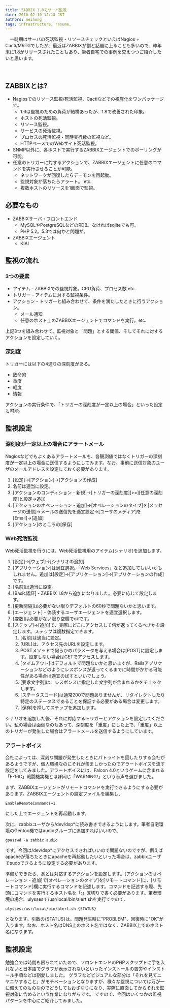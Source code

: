 ```yaml
---
title: ZABBIX 1.8でサーバ監視
date: 2010-02-10 12:13 JST
authors: meihong
tags: infrastructure, resume, 
---
```

<span class="date"></span>
<p class="body">　一時期はサーバの死活監視・リソースチェックといえばNagios + Cacti/MRTGでしたが、最近はZABBIXが割と話題に上ることも多いので、昨年末に1.8がリリースされたこともあり、筆者自宅での事例を交えつつご紹介したいと思います。</p>
 <!--more-->
<h2><span class="date"><a title="what" name="what"></a> </span><span class="title">ZABBIXとは?</span></h2>
<ul>
	<li>Nagiosでのリソース監視/死活監視、Cactiなどでの視覚化をワンパッケージで。
<ul>
	<li>1.6は監視のための負荷が結構あったが、1.8で改善された印象。</li>
	<li>ホストの死活監視。</li>
	<li>リソース監視。</li>
	<li>サービスの死活監視。</li>
	<li>プロセスの死活監視・同時実行数の監視など。</li>
	<li>HTTPベースでのWebサイト死活監視。</li>
</ul>
</li>
	<li>SNMP以外に、各ホストで実行するZABBIXエージェントでのポーリングが可能。</li>
	<li>任意のトリガーに対するアクションで、ZABBIXエージェントに任意のコマンドを実行させることが可能。
<ul>
	<li>ネットワークが回復したらデーモンを再起動。</li>
	<li>監視対象が落ちたらアラート。 etc.</li>
	<li>複数ホストのリソースを1画面で監視。</li>
</ul>
</li>
</ul>
<h2><span class="date"><a title="requirement" name="requirement"></a> </span><span class="title">必要なもの</span></h2>
<ul>
	<li>ZABBIXサーバ・フロントエンド
<ul>
	<li>MySQLやPostgreSQLなどのRDB。なければsqliteでも可。</li>
	<li>PHP 5.2。5.3では何かと問題が。</li>
</ul>
</li>
	<li>ZABBIXエージェント
<ul>
	<li>KIAI</li>
</ul>
</li>
</ul>
<h2><span class="date"><a title="flow" name="flow"></a> </span><span class="title">監視の流れ</span></h2>
<h3><a title="elements" name="elements"></a><span class="sanchor"> </span>3つの要素</h3>
<ul>
	<li>アイテム - ZABBIXでの監視対象。CPU負荷、プロセス数 etc.</li>
	<li>トリガー - アイテムに対する監視条件。</li>
	<li>アクション - トリガーと組み合わせて、条件を満たしたときに行うアクション。
<ul>
	<li>メール通知</li>
	<li>任意のホスト上のZABBIXエージェントでコマンドを実行。etc.</li>
</ul>
</li>
</ul>
上記3つを組み合わせて、監視対象と「問題」とする閾値、そしてそれに対するアクションを設定していく。
<h3><a title="severe" name="severe"></a><span class="sanchor"> </span>深刻度</h3>
トリガーには以下の4通りの深刻度がある。
<ul>
	<li>致命的</li>
	<li>重度</li>
	<li>軽度</li>
	<li>情報</li>
</ul>
アクションの実行条件で、「トリガーの深刻度が一定以上の場合」といった設定も可能。
<h2><span class="date"><a title="settings" name="settings"></a> </span><span class="title">監視設定</span></h2>
<h3><a title="severe" name="severe"></a><span class="sanchor"> </span>深刻度が一定以上の場合にアラートメール</h3>
Nagiosなどでもよくあるアラートメールを、各観測値ではなくトリガーの深刻度が一定以上の場合に送信するようにしてみます。なお、事前に送信対象のユーザのメールアドレスを設定しておく必要があります。
<ol>
	<li>[設定]→[アクション]→[アクションの作成]</li>
	<li>名前は適当に設定。</li>
	<li>[アクションのコンディション - 新規]→[トリガーの深刻度][&gt;=][任意の深刻度]と設定→追加</li>
	<li>[アクションのオペレーション - 追加]→[オペレーションのタイプ]を[メッセージの送信]→メールの送信先を適宜設定→[ユーザのメディア]を[Email]→[追加]</li>
	<li>[アクション]のところの[保存]</li>
</ol>
<h3><a title="web" name="web"></a><span class="sanchor"> </span>Web死活監視</h3>
Web死活監視を行うには、Web死活監視用のアイテム(シナリオ)を追加します。
<ol>
	<li>[設定]→[ウェブ]→[シナリオの追加]</li>
	<li>[アプリケーション]は適宜選択。「Web Services」など追加してもいいかもしれません。追加は[設定]→[アプリケーション]→[アプリケーションの作成]です。</li>
	<li>[名前]は適当に設定。</li>
	<li>[Basic認証] - ZABBIX 1.8から追加になりました。必要に応じて設定します。</li>
	<li>[更新間隔]は必要がない限りデフォルトの60秒で問題ないかと思います。</li>
	<li>[エージェント] - 偽装するユーザエージェントを適宜選択します。</li>
	<li>[変数]は必要がない限り空欄でokです。</li>
	<li>[ステップ]→[追加]で、実際にどこにアクセスして何が返ってくるべきかを設定します。ステップは複数指定できます。
<ol>
	<li>[名前]は適当に設定。</li>
	<li>[URL]は、アクセス先のURLを設定します。</li>
	<li>POSTメソッドで何らかのパラメータを与える場合は[POST]に設定します。設定しない場合はGETでアクセスします。</li>
	<li>[タイムアウト]はデフォルトで問題ないかと思いますが、Railsアプリケーションなどのようにレスポンスが返ってくるまでに時間がかかる可能性がある場合は適宜のばすといいでしょう。</li>
	<li>[要求文字列]は、レスポンスに指定した文字列が含まれるかをチェックします。</li>
	<li>[ステータスコード]は通常200で問題ありませんが、リダイレクトしたり特定のステータスであることを保証する必要がある場合は変更します。</li>
	<li>[保存]を押してステップを追加します。</li>
</ol>
</li>
</ol>
シナリオを追加した後、それに対応するトリガーとアクションを設定してください。私の場合は面倒なのもあって、深刻度を「重度」にした上で、「重度」以上のトリガーが発生した場合はアラートメールを送信するようにしています。
<h3><a title="web" name="web"></a><span class="sanchor"> </span>アラートボイス</h3>
会社によっては、深刻な問題が発生したときにパトライトを回したりする会社があるようですが、個人環境なのにそれが羨ましかったのでアラートボイスを流す設定をしてみました。アラートボイスには、Falcon 4.0というゲームに含まれる「F-16C」戦闘機実機とほぼ同じ「WARNING!」という音声を選びました。

まず、ZABBIXエージェントがリモートコマンドを実行できるようにする必要があります。ZABBIXエージェントの設定ファイルを編集し、
<pre><code>EnableRemoteCommands=1</code></pre>
にした上でエージェントを再起動します。

次に、zabbixユーザから/dev/dsp*に読み書きできるようにします。筆者自宅環境のGentoo機ではaudioグループに追加すればいいので、
<pre><code>gpasswd -a zabbix audio</code></pre>
です。今回は/dev/dsp*にアクセスできればいいので問題ないのですが、例えばapacheが落ちたときにapacheを再起動したいといった場合は、zabbixユーザでsudoできるように設定する必要があります。

準備ができたら、あとは対応するアクションを設定します。[アクションのオペレーション - 追加]で[オペレーションのタイプ]を[リモートコマンド]に、[リモートコマンド]欄に実行するコマンドを記述します。コマンドを記述する際、先頭にコマンドを実行するホスト名を「:」区切りで書く必要があります。筆者環境の場合、ulyssesで/usr/local/bin/alert.shを実行ですので、
<pre><code>ulysses:/usr/local/bin/alert.sh {STATUS}</code></pre>
となります。引数の{STATUS}は、問題発生時に"PROBLEM"、回復時に"OK"が入ります。なお、ホスト名はDNS上のホスト名ではなく、ZABBIX上でのホスト名になります。
<h2><span class="date"><a title="epilogue" name="epilogue"></a> </span><span class="title">監視設定</span></h2>
勉強会では時間も限られていたので、フロントエンドのPHPスクリプトに手を入れないと日本語でグラフが表示されないといったインストールの苦労やインストール手順などは割愛しました。
グラフなどビジュアルな部分は「それを見てニヤニヤすること」がモチベーションとなりますが、様々な監視については万が一に備えてのものなのでどうしてもおざなりになり、実際に直面してからそれを監視対象に含めるという作業になりがちです。
ですので、今回はいくつかの監視パターンを中心にご紹介してみました。